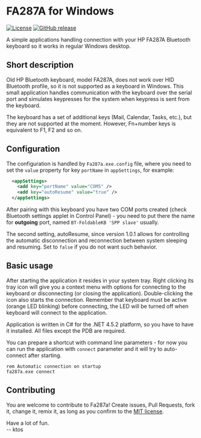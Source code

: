 FA287A for Windows
==================

[![License](https://img.shields.io/badge/license-MIT-blue.svg)](https://raw.githubusercontent.com/ktos/DjToKey/devel/LICENSE)
[![GitHub release](https://img.shields.io/github/release/ktos/fa287a.svg)]()

A simple applications handling connection with your HP FA287A Bluetooth keyboard
so it works in regular Windows desktop.

## Short description

Old HP Bluetooth keyboard, model FA287A, does not work over HID Bluetooth profile,
so it is not supported as a keyboard in Windows. This small application handles
communication with the keyboard over the serial port and simulates keypresses
for the system when keypress is sent from the keyboard.

The keyboard has a set of additional keys (Mail, Calendar, Tasks, etc.), but they
are not supported at the moment. However, Fn+number keys is equivalent to F1, F2
and so on.

## Configuration

The configuration is handled by `Fa287a.exe.config` file, where you need to set
the `value` property for key `portName` in `appSettings`, for example:

```xml
  <appSettings>
    <add key="portName" value="COM5" />
    <add key="autoResume" value="true" />
  </appSettings>
```

After pairing with this keyboard you have two COM ports created (check Bluetooth
settings applet in Control Panel) - you need to put there the name for **outgoing**
port, named `BT-FoldableKB 'SPP slave'` usually.

The second setting, autoResume, since version 1.0.1 allows for controlling the
automatic disconnection and reconnection between system sleeping and resuming.
Set to `false` if you do not want such behavior. 

## Basic usage

After starting the application it resides in your system tray. Right clicking its
tray icon will give you a context menu with options for connecting to the keyboard
or disconnecting (or closing the application). Double-clicking the icon also starts
the connection. Remember that keyboard must be active (orange LED blinking) before
connecting, the LED will be turned off when keyboard will connect to the application.

Application is written in C# for the .NET 4.5.2 platform, so you have to have it
installed. All files except the PDB are required.

You can prepare a shortcut with command line parameters - for now you can run
the application with `connect` parameter and it will try to auto-connect after
starting.

```batch
rem Automatic connection on startup
fa287a.exe connect
```

## Contributing

You are welcome to contribute to Fa287a! Create issues, Pull Requests, fork it, 
change it, remix it, as long as you confirm to the [MIT license](LICENSE).

Have a lot of fun.  
-- ktos